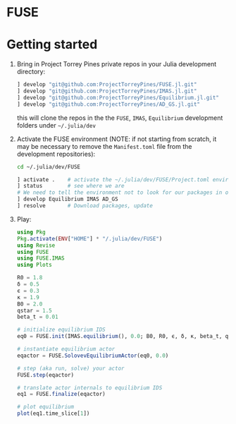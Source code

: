 # FUSE

Getting started
===============

1. Bring in Project Torrey Pines private repos in your Julia development directory:
    ```julia
    ] develop "git@github.com:ProjectTorreyPines/FUSE.jl.git"
    ] develop "git@github.com:ProjectTorreyPines/IMAS.jl.git"
    ] develop "git@github.com:ProjectTorreyPines/Equilibrium.jl.git"
    ] develop "git@github.com:ProjectTorreyPines/AD_GS.jl.git"
    ```
    this will clone the repos in the the `FUSE`, `IMAS`, `Equilibrium` development folders under `~/.julia/dev`
  
2. Activate the FUSE environment (NOTE: if not starting from scratch, it may be necessary to remove the `Manifest.toml` file from the development repositories):
    ```bash
    cd ~/.julia/dev/FUSE
    ```
    
    ```julia
    ] activate .    # activate the ~/.julia/dev/FUSE/Project.toml environment
    ] status        # see where we are
    # We need to tell the environment not to look for our packages in our dev folder and not in the official Julia package registry
    ] develop Equilibrium IMAS AD_GS
    ] resolve       # Download packages, update
    ```

4. Play:

    ```julia
    using Pkg
    Pkg.activate(ENV["HOME"] * "/.julia/dev/FUSE")
    using Revise
    using FUSE
    using FUSE.IMAS
    using Plots
    
    R0 = 1.8
    δ = 0.5
    ϵ = 0.3
    κ = 1.9
    B0 = 2.0
    qstar = 1.5
    beta_t = 0.01

    # initialize equilibrium IDS
    eq0 = FUSE.init(IMAS.equilibrium(), 0.0; B0, R0, ϵ, δ, κ, beta_t, qstar)
    
    # instantiate equilibrium actor
    eqactor = FUSE.SolovevEquilibriumActor(eq0, 0.0)
    
    # step (aka run, solve) your actor
    FUSE.step(eqactor)
    
    # translate actor internals to equilibrium IDS
    eq1 = FUSE.finalize(eqactor)
    
    # plot equilibrium
    plot(eq1.time_slice[1])
    ```
